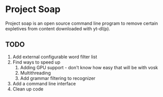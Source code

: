 # Project Soap

Project soap is an open source command line program to remove certain expletives from content downloaded with yt-dl(p).

## TODO

1. Add external configurable word filter list
2. Find ways to speed up
    1. Adding GPU support - don't know how easy that will be with vosk
    2. Multithreading
    3. Add grammar filtering to recognizer
3. Add a command line interface
4. Clean up code
